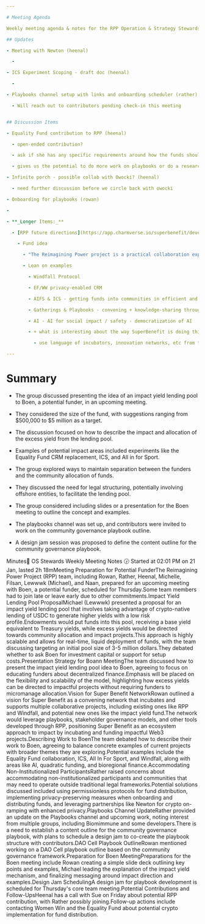 ```yaml
---

# Meeting Agenda

Weekly meeting agenda & notes for the RPP Operation & Strategy Stewards team.

## Updates

- Meeting with Newton (heenal)

  -  

- ICS Experiment Scoping - draft doc (heenal)

  -  

- Playbooks channel setup with links and onboarding scheduler (rather)

  - Will reach out to contributors pending check-in this meeting


## Discussion Items

- Equality Fund contribution to RPP (heenal)

  - open-ended contribution? 

  - ask if she has any specific requirements around how the funds should be spent

  - gives us the potential to do more work on playbooks or do a research project on AI, etc

- Infinite porch - possible collab with Owocki? (heenal)

  - need further discussion before we circle back with owocki

- Onboarding for playbooks (rowan)

- 

- **_Longer Items:_**

  - [RPP future directions](https://app.charmverse.io/superbenefit/develop-ideas-for-rpp-future-opportunities-rpp-core-team-6168880145642328) (all)

    - Fund idea

      - "The Reimagining Power project is a practical collaboration exploring the application of blockchain, DAOs, and web3 tech in philanthropy and civic sectors. Our goal is straightforward: amplify social impact and establish equitable governance systems."

      - Lean on examples

        - Windfall Protocol

        - EF/WW privacy-enabled CRM

        - AIFS & ICS - getting funds into communities in efficient and democratic ways

        - Gatherings & Playbooks - convening + knowledge-sharing throughout the sector

        - AI - AI for social impact / safety - democratization of AI

        - + what is interesting about the way SuperBenefit is doing this. Not sure how much to say about this.

          - use language of incubators, innovation networks, etc from the startup/social enterprise space

---
```


# Summary

- The group discussed presenting the idea of an impact yield lending pool to Boen, a potential funder, in an upcoming meeting.

- They considered the size of the fund, with suggestions ranging from $500,000 to $5 million as a target.

- The discussion focused on how to describe the impact and allocation of the excess yield from the lending pool.

- Examples of potential impact areas included experiments like the Equality Fund CRM replacement, ICS, and All in for Sport.

- The group explored ways to maintain separation between the funders and the community allocation of funds.

- They discussed the need for legal structuring, potentially involving offshore entities, to facilitate the lending pool.

- The group considered including slides or a presentation for the Boen meeting to outline the concept and examples.

- The playbooks channel was set up, and contributors were invited to work on the community governance playbook outline.

- A design jam session was proposed to define the content outline for the community governance playbook.

Minutes📝 OS Stewards Weekly Meeting Notes 🕞 Started at 02:01 PM on 21 Jan, lasted 2h 18mMeeting Preparation for Potential FunderThe Reimagining Power Project (RPP) team, including Rowan, Rather, Heenal, Michelle, Filsan, Lewwwk (Michael), and Naan, prepared for an upcoming meeting with Boen, a potential funder, scheduled for Thursday.Some team members had to join late or leave early due to other commitments.Impact Yield Lending Pool ProposalMichael (Lewwwk) presented a proposal for an impact yield lending pool that involves taking advantage of crypto-native lending of USDC to generate higher yields with a low risk profile.Endowments would put funds into this pool, receiving a base yield equivalent to Treasury yields, while excess yields would be directed towards community allocation and impact projects.This approach is highly scalable and allows for real-time, liquid deployment of funds, with the team discussing targeting an initial pool size of 3-5 million dollars.They debated whether to ask Boen for investment capital or support for setup costs.Presentation Strategy for Boann MeetingThe team discussed how to present the impact yield lending pool idea to Boen, agreeing to focus on educating funders about decentralized finance.Emphasis will be placed on the flexibility and scalability of the model, highlighting how excess yields can be directed to impactful projects without requiring funders to micromanage allocation.Vision for Super Benefit NetworkRowan outlined a vision for Super Benefit as a convening network that incubates and supports multiple collaborative projects, including existing ones like RPP and Windfall, and potential new ones like the impact yield fund.The network would leverage playbooks, stakeholder governance models, and other tools developed through RPP, positioning Super Benefit as an ecosystem approach to impact by incubating and funding impactful Web3 projects.Describing Work to BoenThe team debated how to describe their work to Boen, agreeing to balance concrete examples of current projects with broader themes they are exploring.Potential examples include the Equality Fund collaboration, ICS, All In For Sport, and Windfall, along with areas like AI, quadratic funding, and bioregional finance.Accommodating Non-Institutionalized ParticipantsRather raised concerns about accommodating non-institutionalized participants and communities that may need to operate outside traditional legal frameworks.Potential solutions discussed included using permissionless protocols for fund distribution, implementing privacy-preserving measures when onboarding and distributing funds, and leveraging partnerships like Newton for crypto on-ramping with enhanced privacy.Playbooks Channel UpdateRather provided an update on the Playbooks channel and upcoming work, noting interest from multiple groups, including Biomimmune and some developers.There is a need to establish a content outline for the community governance playbook, with plans to schedule a design jam to co-create the playbook structure with contributors.DAO Cell Playbook OutlineRowan mentioned working on a DAO Cell playbook outline based on the community governance framework.Preparation for Boen MeetingPreparations for the Boen meeting include Rowan creating a simple slide deck outlining key points and examples, Michael leading the explanation of the impact yield mechanism, and finalizing messaging around impact direction and examples.Design Jam SchedulingA design jam for playbook development is scheduled for Thursday's core team meeting.Potential Contributions and Follow-UpsHeenal has a call with Sue on Friday about potential RPP contribution, with Rather possibly joining.Follow-up actions include contacting Women Win and the Equality Fund about potential crypto implementation for fund distribution.
